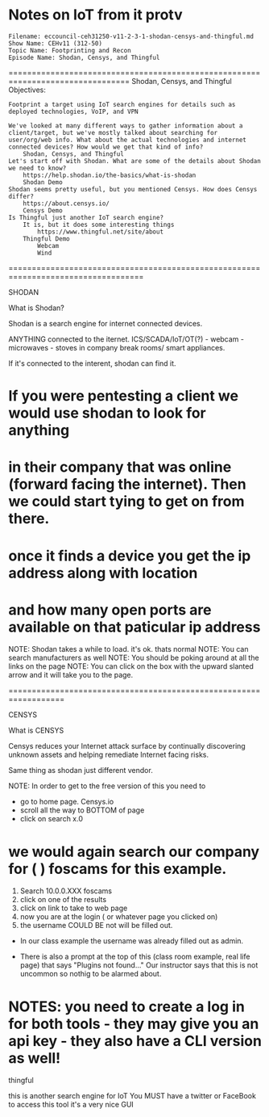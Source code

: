 # Notes on IoT from it protv

    Filename: eccouncil-ceh31250-v11-2-3-1-shodan-censys-and-thingful.md
    Show Name: CEHv11 (312-50)
    Topic Name: Footprinting and Recon
    Episode Name: Shodan, Censys, and Thingful

================================================================================
Shodan, Censys, and Thingful
Objectives:

    Footprint a target using IoT search engines for details such as deployed technologies, VoIP, and VPN

    We've looked at many different ways to gather information about a client/target, but we've mostly talked about searching for user/org/web info. What about the actual technologies and internet connected devices? How would we get that kind of info?
        Shodan, Censys, and Thingful
    Let's start off with Shodan. What are some of the details about Shodan we need to know?
        https://help.shodan.io/the-basics/what-is-shodan
        Shodan Demo
    Shodan seems pretty useful, but you mentioned Censys. How does Censys differ?
        https://about.censys.io/
        Censys Demo
    Is Thingful just another IoT search engine?
        It is, but it does some interesting things
            https://www.thingful.net/site/about
        Thingful Demo
            Webcam
            Wind
===================================================================================

SHODAN

What is Shodan?

Shodan is a search engine for internet connected devices.

ANYTHING connected to the iternet. ICS/SCADA/IoT/OT(?)
	- webcam
	- microwaves
	- stoves in company break rooms/ smart appliances.


If it's connected to the interent, shodan can find it.

# If you were pentesting a client we would use shodan to look for anything
# in their company that was online (forward facing the internet). Then we could start tying to get on from there.
# once it finds a device you get the ip address along with location
# and how many open ports are available on that paticular ip address

 NOTE: Shodan takes a while to load. it's ok. thats normal
 NOTE: You can search manufacturers as well
 NOTE: You should be poking around at all the links on the page
 NOTE: You can click on the box with the upward slanted arrow and it will take you to the page.


==================================================================

CENSYS

What is CENSYS

Censys reduces your Internet attack surface by continually discovering unknown assets and helping remediate Internet facing risks.

Same thing as shodan just different vendor.

NOTE: In order to get to the free version of this you need to
- go to home page. Censys.io
- scroll all the way to BOTTOM of page
- click on search x.0

# we would again search our company for (   ) foscams for this example.

1) Search   10.0.0.XXX foscams
2) click on one of the results
3) click on link to take to web page 
4) now you are at the login ( or whatever page you clicked on)
5) the username COULD BE not will be filled out.

- In our class example the username was already filled out as admin.

- There is also a prompt at the top of this (class room example, real life page)
  that says "Plugins not found..." Our instructor says that this
  is not uncommon so nothig to be alarmed about.


NOTES: you need to create a log in for both tools
	- they may give you an api key
	- they also have a CLI version as well!
==============================================================

thingful

this is another search engine for IoT 
You MUST have a twitter or FaceBook to access this tool
it's a very nice GUI

































































